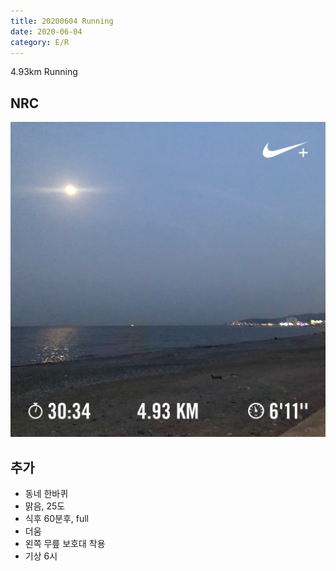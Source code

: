 ```yaml
---
title: 20200604 Running 
date: 2020-06-04
category: E/R
---
```


4.93km Running

## NRC

![2020](/img/20200604.jpg)

## 추가

*   동네 한바퀴
*   맑음, 25도
*   식후 60분후, full
*   더움
*   왼쪽 무릎 보호대 착용
*   기상 6시

